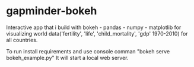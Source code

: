 # gapminder-bokeh

Interactive app that i build with bokeh - pandas - numpy - matplotlib for visualizing world data('fertility', 'life', 'child_mortality', 'gdp'  1970-2010) for all countries. 

To run install requirements and use console comman "bokeh serve bokeh_example.py"
It will start a local web server.
